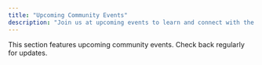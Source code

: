 ```yaml
---
title: "Upcoming Community Events"
description: "Join us at upcoming events to learn and connect with the community"
---
```


This section features upcoming community events. Check back regularly for updates.
